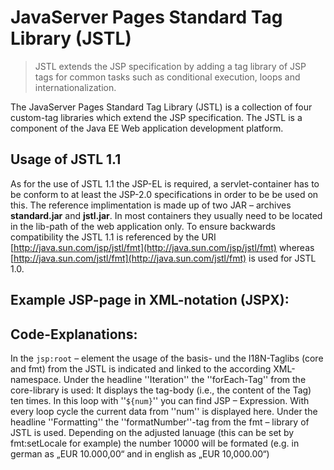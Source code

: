 # JavaServer Pages Standard Tag Library \(JSTL\)

> JSTL extends the JSP specification by adding a tag library of JSP tags for common tasks such as conditional execution, loops and internationalization.

The JavaServer Pages Standard Tag Library \(JSTL\) is a collection of four custom-tag libraries which extend the JSP specification. The JSTL is a component of the Java EE Web application development platform.

## Usage of JSTL 1.1

As for the use of JSTL 1.1 the JSP-EL is required, a servlet-container has to be conform to at least the JSP-2.0 specifications in order to be be used on this. The reference implimentation is made up of two JAR – archives **standard.jar** and **jstl.jar**. In most containers they usually need to be located in the lib-path of the web application only. To ensure backwards compatibility the JSTL 1.1 is referenced by the URI [http://java.sun.com/jsp/jstl/fmt](http://java.sun.com/jsp/jstl/fmt) whereas [http://java.sun.com/jstl/fmt](http://java.sun.com/jstl/fmt) is used for JSTL 1.0.

## Example JSP-page in XML-notation \(JSPX\):

## Code-Explanations:

In the `jsp:root` – element the usage of the basis- und the I18N-Taglibs \(core and fmt\) from the JSTL is indicated and linked to the according XML-namespace. Under the headline ''Iteration'' the ''forEach-Tag'' from the core-library is used: It displays the tag-body \(i.e., the content of the Tag\) ten times. In this loop with ''`${num}`'' you can find JSP – Expression. With every loop cycle the current data from ''num'' is displayed here. Under the headline ''Formatting'' the ''formatNumber''-tag from the fmt – library of JSTL is used. Depending on the adjusted lanuage \(this can be set by fmt:setLocale for example\) the number 10000 will be formated \(e.g. in german as „EUR 10.000,00“ and in english as „EUR 10,000.00“\)

